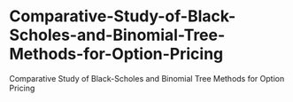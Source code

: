 # Comparative-Study-of-Black-Scholes-and-Binomial-Tree-Methods-for-Option-Pricing
Comparative Study of Black-Scholes and Binomial Tree Methods for Option Pricing
